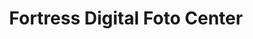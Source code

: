 ---
title: "Fortress Digital Foto Center"
url: /manila/fortress-digital-foto-center/
shop: photo
---
